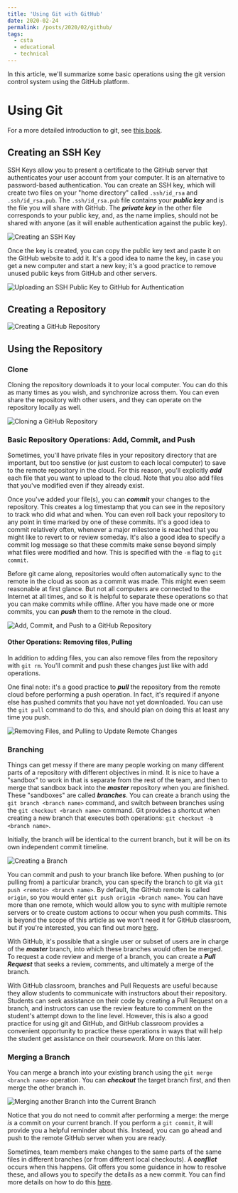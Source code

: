 ```yaml
---
title: 'Using Git with GitHub'
date: 2020-02-24
permalink: /posts/2020/02/github/
tags:
  - csta
  - educational
  - technical
---
```


In this article, we'll summarize some basic operations using the git version control system using the GitHub platform.

# Using Git
For a more detailed introduction to git, see [this book](https://git-scm.com/book/en/v2).

## Creating an SSH Key
SSH Keys allow you to present a certificate to the GitHub server that authenticates your user account from your computer.  It is an alternative to password-based authentication.  You can create an SSH key, which will create two files on your "home directory" called ``.ssh/id_rsa`` and ``.ssh/id_rsa.pub``.  The ``.ssh/id_rsa.pub`` file contains your ***public key*** and is the file you will share with GitHub.  The ***private key*** in the other file corresponds to your public key, and, as the name implies, should not be shared with anyone (as it will enable authentication against the public key).

![Creating an SSH Key](/media/2020-02-24-github/ssh-keygen.gif)

Once the key is created, you can copy the public key text and paste it on the GitHub website to add it.  It's a good idea to name the key, in case you get a new computer and start a new key; it's a good practice to remove unused public keys from GitHub and other servers.

![Uploading an SSH Public Key to GitHub for Authentication](/media/2020-02-24-github/add-ssh-key-github.gif)

## Creating a Repository

![Creating a GitHub Repository](/media/2020-02-24-github/create-repo-github.gif)

## Using the Repository

### Clone

Cloning the repository downloads it to your local computer.  You can do this as many times as you wish, and synchronize across them.  You can even share the repository with other users, and they can operate on the repository locally as well.

![Cloning a GitHub Repository](/media/2020-02-24-github/git-clone.gif)

### Basic Repository Operations: Add, Commit, and Push

Sometimes, you'll have private files in your repository directory that are important, but too senstive (or just custom to each local computer) to save to the remote repository in the cloud.  For this reason, you'll explicitly ***add*** each file that you want to upload to the cloud.  Note that you also add files that you've modified even if they already exist.  

Once you've added your file(s), you can ***commit*** your changes to the repository.  This creates a log timestamp that you can see in the repository to track who did what and when.  You can even roll back your repository to any point in time marked by one of these commits.  It's a good idea to commit relatively often, whenever a major milestone is reached that you might like to revert to or review someday.  It's also a good idea to specify a commit log message so that these commits make sense beyond simply what files were modified and how.  This is specified with the ``-m`` flag to ``git commit``.

Before git came along, repositories would often automatically sync to the remote in the cloud as soon as a commit was made.  This might even seem reasonable at first glance.  But not all computers are connected to the Internet at all times, and so it is helpful to separate these operations so that you can make commits while offline.  After you have made one or more commits, you can ***push*** them to the remote in the cloud.

![Add, Commit, and Push to a GitHub Repository](/media/2020-02-24-github/git-commit-push.gif)

#### Other Operations: Removing files, Pulling

In addition to adding files, you can also remove files from the repository with ``git rm``.  You'll commit and push these changes just like with add operations.  

One final note: it's a good practice to ***pull*** the repository from the remote cloud before performing a push operation.  In fact, it's required if anyone else has pushed commits that you have not yet downloaded.  You can use the ``git pull`` command to do this, and should plan on doing this at least any time you push.  

![Removing Files, and Pulling to Update Remote Changes](/media/2020-02-24-github/git-commit-push.gif)

### Branching

Things can get messy if there are many people working on many different parts of a repository with different objectives in mind.  It is nice to have a "sandbox" to work in that is separate from the rest of the team, and then to merge that sandbox back into the ***master*** repository when you are finished.  These "sandboxes" are called ***branches***.  You can create a branch using the ``git branch <branch name>`` command, and switch between branches using the ``git checkout <branch name>`` command.  Git provides a shortcut when creating a new branch that executes both operations: ``git checkout -b <branch name>``.

Initially, the branch will be identical to the current branch, but it will be on its own independent commit timeline.

![Creating a Branch](/media/2020-02-24-github/git-branch.gif)

You can commit and push to your branch like before.  When pushing to (or pulling from) a particular branch, you can specify the branch to git via ``git push <remote> <branch name>``.  By default, the GitHub remote is called ``origin``, so you would enter ``git push origin <branch name>``.  You can have more than one remote, which would allow you to sync with multiple remote servers or to create custom actions to occur when you push commits.  This is beyond the scope of this article as we won't need it for GitHub classroom, but if you're interested, you can find out more [here](https://help.github.com/en/github/using-git/adding-a-remote).

With GitHub, it's possible that a single user or subset of users are in charge of the ***master*** branch, into which these branches would often be merged.  To request a code review and merge of a branch, you can create a ***Pull Request*** that seeks a review, comments, and ultimately a merge of the branch.

With GitHub classroom, branches and Pull Requests are useful because they allow students to communicate with instructors about their repository.  Students can seek assistance on their code by creating a Pull Request on a branch, and instructors can use the review feature to comment on the student's attempt down to the line level.  However, this is also a good practice for using git and GitHub, and GitHub classroom provides a convenient opportunity to practice these operations in ways that will help the student get assistance on their coursework.  More on this later.

### Merging a Branch

You can merge a branch into your existing branch using the ``git merge <branch name>`` operation.  You can ***checkout*** the target branch first, and then merge the other branch in.

![Merging another Branch into the Current Branch](/media/2020-02-24-github/git-merge-no-commit-just-push.gif)

Notice that you do not need to commit after performing a merge: the merge *is* a commit on your current branch.  If you perform a ``git commit``, it will provide you a helpful reminder about this.  Instead, you can go ahead and push to the remote GitHub server when you are ready.

Sometimes, team members make changes to the same parts of the same files in different branches (or from different local checkouts).  A ***conflict*** occurs when this happens.  Git offers you some guidance in how to resolve these, and allows you to specify the details as a new commit.  You can find more details on how to do this [here](https://help.github.com/en/github/collaborating-with-issues-and-pull-requests/resolving-a-merge-conflict-using-the-command-line).